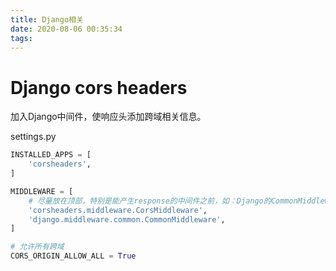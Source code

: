 ```yaml
---
title: Django相关
date: 2020-08-06 00:35:34
tags:
---
```


# Django cors headers

加入Django中间件，使响应头添加跨域相关信息。

settings.py

```python
INSTALLED_APPS = [
    'corsheaders',
]

MIDDLEWARE = [
    # 尽量放在顶部，特别是能产生response的中间件之前，如：Django的CommonMiddleware
    'corsheaders.middleware.CorsMiddleware',
    'django.middleware.common.CommonMiddleware',
]

# 允许所有跨域
CORS_ORIGIN_ALLOW_ALL = True
```